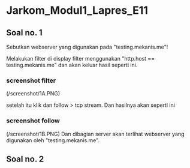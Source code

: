 # Jarkom_Modul1_Lapres_E11

## Soal no. 1

Sebutkan webserver yang digunakan pada "testing.mekanis.me"!

Melakukan filter di display filter menggunakan "http.host == testing.mekanis.me" dan akan keluar hasil seperti ini.

### screenshot filter
(/screenshot/1A.PNG)

setelah itu klik dan follow > tcp stream. Dan hasilnya akan seperti ini

### screenshot follow
(/screenshot/1B.PNG)
Dan dibagian server akan terlihat webserver yang digunakan oleh "testing.mekanis.me".

## Soal no. 2

